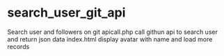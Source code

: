 # search_user_git_api
Search user and followers on git
apicall.php call githun api to search user and return json data
index.html display avatar with name and load more records
